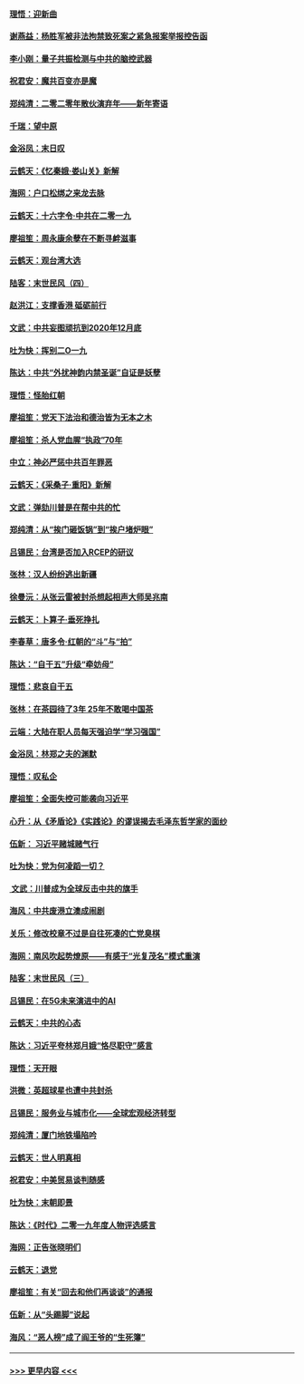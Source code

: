 #### [理悟：迎新曲](../pages/nsc993/n11761152.md?t=01021211) 
#### [谢燕益：杨胜军被非法拘禁致死案之紧急报案举报控告函](../pages/nsc993/n11756134.md?t=01021211) 
#### [李小刚：量子共振检测与中共的脑控武器](../pages/nsc993/n11754518.md?t=01021211) 
#### [祝君安：魔共百变亦是魔](../pages/nsc993/n11754469.md?t=01021211) 
#### [郑纯清：二零二零年散伙演弃年——新年寄语](../pages/nsc993/n11754195.md?t=01021211) 
#### [千瑞：望中原](../pages/nsc993/n11754159.md?t=01021211) 
#### [金浴凤：末日叹](../pages/nsc993/n11752359.md?t=01021211) 
#### [云鹤天：《忆秦娥‧娄山关》新解](../pages/nsc993/n11752348.md?t=01021211) 
#### [海网：户口松绑之来龙去脉](../pages/nsc993/n11752328.md?t=01021211) 
#### [云鹤天：十六字令‧中共在二零一九](../pages/nsc993/n11752305.md?t=01021211) 
#### [廖祖笙：周永康余孽在不断寻衅滋事](../pages/nsc993/n11751013.md?t=01021211) 
#### [云鹤天：观台湾大选](../pages/nsc993/n11751007.md?t=01021211) 
#### [陆客：末世民风（四）](../pages/nsc993/n11749203.md?t=01021211) 
#### [赵洪江：支撑香港 砥砺前行](../pages/nsc993/n11748482.md?t=01021211) 
#### [文武：中共妄图顽抗到2020年12月底](../pages/nsc993/n11748446.md?t=01021211) 
#### [吐为快：挥别二O一九](../pages/nsc993/n11748411.md?t=01021211) 
#### [陈达：中共“外扰神韵内禁圣诞”自证是妖孽](../pages/nsc993/n11748226.md?t=01021211) 
#### [理悟：怪胎红朝](../pages/nsc993/n11748206.md?t=01021211) 
#### [廖祖笙：党天下法治和德治皆为无本之木](../pages/nsc993/n11748135.md?t=01021211) 
#### [廖祖笙：杀人党血腥“执政”70年](../pages/nsc993/n11745144.md?t=01021211) 
#### [中立：神必严惩中共百年罪恶](../pages/nsc993/n11744970.md?t=01021211) 
#### [云鹤天：《采桑子‧重阳》新解](../pages/nsc993/n11744948.md?t=01021211) 
#### [文武：弹劾川普是在帮中共的忙](../pages/nsc993/n11744758.md?t=01021211) 
#### [郑纯清：从“挨门砸饭锅”到“挨户堵炉眼”](../pages/nsc993/n11744745.md?t=01021211) 
#### [吕锡民：台湾是否加入RCEP的研议](../pages/nsc993/n11744701.md?t=01021211) 
#### [张林：汉人纷纷逃出新疆](../pages/nsc993/n11743530.md?t=01021211) 
#### [徐曼沅：从张云雷被封杀想起相声大师吴兆南](../pages/nsc993/n11741816.md?t=01021211) 
#### [云鹤天：卜算子‧垂死挣扎](../pages/nsc993/n11739956.md?t=01021211) 
#### [李春草：唐多令‧红朝的“斗”与“拍”](../pages/nsc993/n11739830.md?t=01021211) 
#### [陈达：“自干五”升级“牵妨母”](../pages/nsc993/n11739724.md?t=01021211) 
#### [理悟：悲哀自干五](../pages/nsc993/n11739547.md?t=01021211) 
#### [张林：在茶园待了3年 25年不敢喝中国茶](../pages/nsc993/n11739240.md?t=01021211) 
#### [云端：大陆在职人员每天强迫学“学习强国”](../pages/nsc993/n11738735.md?t=01021211) 
#### [金浴凤：林郑之夫的渊默](../pages/nsc993/n11737735.md?t=01021211) 
#### [理悟：叹私企](../pages/nsc993/n11737715.md?t=01021211) 
#### [廖祖笙：全面失控可能袭向习近平](../pages/nsc993/n11737704.md?t=01021211) 
#### [心升：从《矛盾论》《实践论》的谬误揭去毛泽东哲学家的面纱](../pages/nsc993/n11736962.md?t=01021211) 
#### [伍新： 习近平赌城赌气行](../pages/nsc993/n11736929.md?t=01021211) 
#### [吐为快：党为何凌蹈一切？](../pages/nsc993/n11736915.md?t=01021211) 
#### [ 文武：川普成为全球反击中共的旗手](../pages/nsc993/n11736882.md?t=01021211) 
#### [海风：中共废港立澳成闹剧](../pages/nsc993/n11735857.md?t=01021211) 
#### [关乐：修改校章不过是自往死凑的亡党臭棋](../pages/nsc993/n11735097.md?t=01021211) 
#### [海网：南风吹起势燎原——有感于“光复茂名”模式重演](../pages/nsc993/n11732308.md?t=01021211) 
#### [陆客：末世民风（三）](../pages/nsc993/n11732211.md?t=01021211) 
#### [吕锡民：在5G未来演进中的AI](../pages/nsc993/n11730010.md?t=01021211) 
#### [云鹤天：中共的心态](../pages/nsc993/n11729906.md?t=01021211) 
#### [陈达：习近平夸林郑月娥“恪尽职守”感言](../pages/nsc993/n11729881.md?t=01021211) 
#### [理悟：天开眼](../pages/nsc993/n11729699.md?t=01021211) 
#### [洪微：英超球星也遭中共封杀](../pages/nsc993/n11727243.md?t=01021211) 
#### [吕锡民：服务业与城市化——全球宏观经济转型](../pages/nsc993/n11725845.md?t=01021211) 
#### [郑纯清：厦门地铁塌陷吟](../pages/nsc993/n11725813.md?t=01021211) 
#### [云鹤天：世人明真相](../pages/nsc993/n11725621.md?t=01021211) 
#### [祝君安：中美贸易谈判随感](../pages/nsc993/n11725609.md?t=01021211) 
#### [吐为快：末朝即景](../pages/nsc993/n11723365.md?t=01021211) 
#### [陈达：《时代》二零一九年度人物评选感言](../pages/nsc993/n11723337.md?t=01021211) 
#### [海网：正告张晓明们](../pages/nsc993/n11723228.md?t=01021211) 
#### [云鹤天：退党](../pages/nsc993/n11723056.md?t=01021211) 
#### [廖祖笙：有关“回去和他们再谈谈”的通报](../pages/nsc993/n11722442.md?t=01021211) 
#### [伍新：从“头踢脚”说起](../pages/nsc993/n11722429.md?t=01021211) 
#### [海风：“恶人榜”成了阎王爷的“生死簿”](../pages/nsc993/n11722272.md?t=01021211) 

----
#### [ >>> 更早内容 <<< ](../indexes/nsc993-earlier.md)

